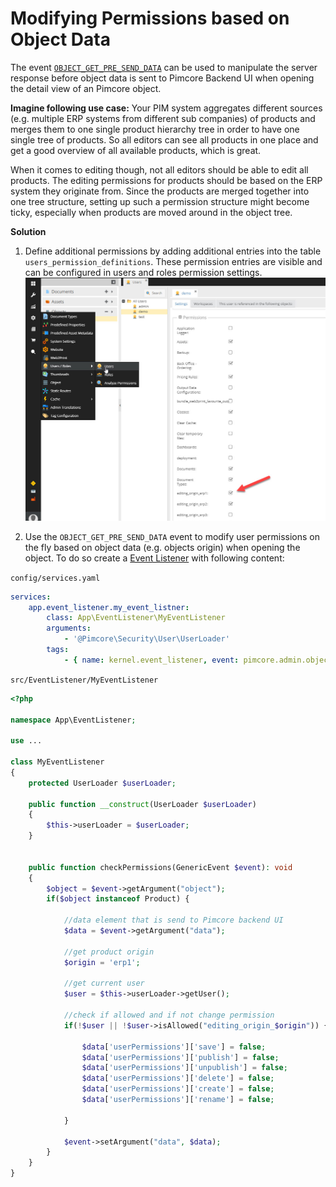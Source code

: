 # Modifying Permissions based on Object Data

The event [`OBJECT_GET_PRE_SEND_DATA`](https://github.com/pimcore/pimcore/blob/11.x/bundles/AdminBundle/Event/AdminEvents.php#L292-L304)
can be used to manipulate the server response before object data is sent to Pimcore Backend UI when opening the detail
view of an Pimcore object. 

**Imagine following use case:** 
Your PIM system aggregates different sources (e.g. multiple ERP systems from different sub companies) of products and merges
them to one single product hierarchy tree in order to have one single tree of products. 
So all editors can see all products in one place and get a good overview of all available products, which is great.  

When it comes to editing though, not all editors should be able to edit all products. The editing permissions for products 
should be based on the ERP system they originate from.
Since the products are merged together into one tree structure, setting up such a permission structure might become ticky, 
especially when products are moved around in the object tree. 


**Solution**

1) Define additional permissions by adding additional entries into the table `users_permission_definitions`. These permission
entries are visible and can be configured in users and roles permission settings. 
![User Permissions](img/user-permissions.jpg)

 
2) Use the `OBJECT_GET_PRE_SEND_DATA` event to modify user permissions on the fly based on object data (e.g. objects origin) 
when opening the object. 
To do so create a [Event Listener](../20_Extending_Pimcore/11_Event_API_and_Event_Manager.md) 
with following content: 


`config/services.yaml`
```yml
services:
    app.event_listener.my_event_listner:
        class: App\EventListener\MyEventListener
        arguments:
            - '@Pimcore\Security\User\UserLoader'
        tags:
            - { name: kernel.event_listener, event: pimcore.admin.object.get.preSendData, method: checkPermissions }
```

`src/EventListener/MyEventListener`

```php
<?php

namespace App\EventListener;

use ... 

class MyEventListener
{
    protected UserLoader $userLoader;

    public function __construct(UserLoader $userLoader)
    {
        $this->userLoader = $userLoader;
    }


    public function checkPermissions(GenericEvent $event): void
    {
        $object = $event->getArgument("object");
        if($object instanceof Product) {

            //data element that is send to Pimcore backend UI
            $data = $event->getArgument("data");

            //get product origin
            $origin = 'erp1';

            //get current user
            $user = $this->userLoader->getUser();

            //check if allowed and if not change permission
            if(!$user || !$user->isAllowed("editing_origin_$origin")) {

                $data['userPermissions']['save'] = false;
                $data['userPermissions']['publish'] = false;
                $data['userPermissions']['unpublish'] = false;
                $data['userPermissions']['delete'] = false;
                $data['userPermissions']['create'] = false;
                $data['userPermissions']['rename'] = false;

            }

            $event->setArgument("data", $data);
        }
    }
}

```
